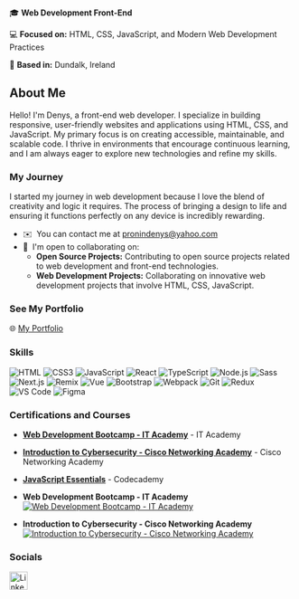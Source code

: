 🎓 **Web Development Front-End**  

💻 **Focused on:** HTML, CSS, JavaScript, and Modern Web Development Practices  

📍 **Based in:** Dundalk, Ireland


## About Me

Hello! I'm Denys, a front-end web developer. I specialize in building responsive, user-friendly websites and applications using HTML, CSS, and JavaScript. My primary focus is on creating accessible, maintainable, and scalable code. I thrive in environments that encourage continuous learning, and I am always eager to explore new technologies and refine my skills.

### My Journey

I started my journey in web development because I love the blend of creativity and logic it requires. The process of bringing a design to life and ensuring it functions perfectly on any device is incredibly rewarding. 

* ✉️  You can contact me at [pronindenys@yahoo.com](mailto:pronindenys@yahoo.com)
* 🤝  I'm open to collaborating on:
  - **Open Source Projects:** Contributing to open source projects related to web development and front-end technologies.
  - **Web Development Projects:** Collaborating on innovative web development projects that involve HTML, CSS, JavaScript.
 
### See My Portfolio

🌐 [My Portfolio](https://www.pronindenys.com)

### Skills

![HTML](https://img.shields.io/badge/HTML-E34F26?style=for-the-badge&logo=html5&logoColor=white)
![CSS3](https://img.shields.io/badge/CSS-1572B6?style=for-the-badge&logo=css3&logoColor=white)
![JavaScript](https://img.shields.io/badge/JavaScript-F7DF1E?style=for-the-badge&logo=javascript&logoColor=black)
![React](https://img.shields.io/badge/React-61DAFB?style=for-the-badge&logo=react&logoColor=black)
![TypeScript](https://img.shields.io/badge/TypeScript-007ACC?style=for-the-badge&logo=typescript&logoColor=white)
![Node.js](https://img.shields.io/badge/Node.js-339933?style=for-the-badge&logo=nodedotjs&logoColor=white)
![Sass](https://img.shields.io/badge/Sass-CC6699?style=for-the-badge&logo=sass&logoColor=white)
![Next.js](https://img.shields.io/badge/Next.js-000000?style=for-the-badge&logo=nextdotjs&logoColor=white)
![Remix](https://img.shields.io/badge/Remix-FF3D00?style=for-the-badge&logo=remix&logoColor=white)
![Vue](https://img.shields.io/badge/Vue.js-4FC08D?style=for-the-badge&logo=vuedotjs&logoColor=white)
![Bootstrap](https://img.shields.io/badge/Bootstrap-563D7C?style=for-the-badge&logo=bootstrap&logoColor=white)
![Webpack](https://img.shields.io/badge/Webpack-8DD6F9?style=for-the-badge&logo=webpack&logoColor=black)
![Git](https://img.shields.io/badge/Git-F05032?style=for-the-badge&logo=git&logoColor=white)
![Redux](https://img.shields.io/badge/Redux-764ABC?style=for-the-badge&logo=redux&logoColor=white)
![VS Code](https://img.shields.io/badge/VS%20Code-007ACC?style=for-the-badge&logo=visual-studio-code&logoColor=white)
![Figma](https://img.shields.io/badge/Figma-F24E1E?style=for-the-badge&logo=figma&logoColor=white)


### Certifications and Courses

- **[Web Development Bootcamp - IT Academy](https://github.com/ProninDenys/certificates/blob/main/2.pdf)** - IT Academy
- **[Introduction to Cybersecurity - Cisco Networking Academy](https://github.com/ProninDenys/certificates/blob/main/1.pdf)** - Cisco Networking Academy
- **[JavaScript Essentials](https://www.codecademy.com/learn/javascript-essentials)** - Codecademy


- **Web Development Bootcamp - IT Academy**  
  [![Web Development Bootcamp - IT Academy](./web_development_bootcamp_thumbnail.png)](./web_development_bootcamp_fullsize.png)

- **Introduction to Cybersecurity - Cisco Networking Academy**  
  [![Introduction to Cybersecurity - Cisco Networking Academy](./cybersecurity_thumbnail.png)](./cybersecurity_fullsize.png)


### Socials

<p align="left">
<a href="https://www.linkedin.com/in/denys-pronin-b00a872b0/" target="_blank" rel="noreferrer"><img src="https://raw.githubusercontent.com/danielcranney/readme-generator/main/public/icons/socials/linkedin.svg" width="32" height="32" alt="LinkedIn" /></a>


